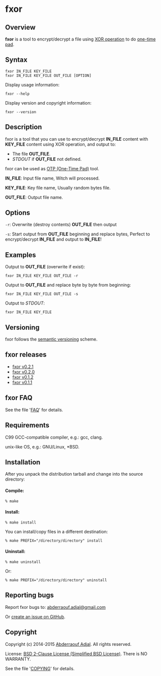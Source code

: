 fxor
====

## Overview

**fxor** is a tool to encrypt/decrypt a file using [XOR operation](http://en.wikipedia.org/wiki/XOR_cipher) to do [one-time pad](http://en.wikipedia.org/wiki/One-time_pad).


## Syntax

	fxor IN_FILE KEY_FILE
	fxor IN_FILE KEY_FILE OUT_FILE [OPTION]

Display usage information:

	fxor --help

Display version and copyright information:

	fxor --version


## Description

fxor is a tool that you can use to encrypt/decrypt **IN_FILE** content
with **KEY_FILE** content using XOR operation, and output to:

*  The file **OUT_FILE**.
*  *STDOUT* if **OUT_FILE** not defined.

fxor can be used as [OTP (One-Time Pad)](http://en.wikipedia.org/wiki/One-time_pad) tool.

**IN_FILE**: Input file name, Witch will processed.

**KEY_FILE**: Key file name, Usually random bytes file.

**OUT_FILE**: Output file name.


## Options

`-r`:
Overwrite (destroy contents) **OUT_FILE** then output

`-s`:
Start output from **OUT_FILE** beginning and replace bytes,
Perfect to encrypt/decrypt **IN_FILE** and output to **IN_FILE**!


## Examples

Output to **OUT_FILE** (overwrite if exist):

	fxor IN_FILE KEY_FILE OUT_FILE -r

Output to **OUT_FILE** and replace byte by byte from beginning:

	fxor IN_FILE KEY_FILE OUT_FILE -s

Output to *STDOUT*:

	fxor IN_FILE KEY_FILE


## Versioning

fxor follows the [semantic versioning](http://semver.org) scheme.


## fxor releases

* [fxor v0.2.1](https://github.com/abderraouf-adjal/fxor/releases/tag/v0.2.1)
* [fxor v0.2.0](https://github.com/abderraouf-adjal/fxor/releases/tag/v0.2.0)
* [fxor v0.1.2](https://github.com/abderraouf-adjal/fxor/releases/tag/v0.1.2)
* [fxor v0.1.1](https://github.com/abderraouf-adjal/fxor/releases/tag/v0.1.1)


## fxor FAQ

See the file '[FAQ](https://github.com/abderraouf-adjal/fxor/blob/master/FAQ)' for details.


## Requirements

C99 GCC-compatible compiler, e.g.: gcc, clang.

unix-like OS, e.g.: GNU/Linux, *BSD.


## Installation

After you unpack the distribution tarball and change into the source directory:

#### Compile:

	% make


#### Install:

	% make install

You can install/copy files in a different destination:

	% make PREFIX="/directory/directory" install


#### Uninstall:

	% make uninstall

Or:

	% make PREFIX="/directory/directory" uninstall


## Reporting bugs

Report fxor bugs to: <abderraouf.adjal@gmail.com>

Or [create an issue on GitHub](https://github.com/abderraouf-adjal/fxor/issues).


## Copyright

Copyright (c) 2014-2015 [Abderraouf Adjal](https://github.com/abderraouf-adjal).  All rights reserved.

License: [BSD 2-Clause License (Simplified BSD License)](http://opensource.org/licenses/BSD-2-Clause). There is NO WARRANTY.

See the file '[COPYING](https://github.com/abderraouf-adjal/fxor/blob/master/COPYING)' for details.
